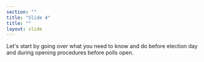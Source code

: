 ```yaml
---
section: ""
title: "Slide 4"
title: ""
layout: slide
---
```


Let's start by going over what you need to know and do before election day and during opening procedures before polls open.

